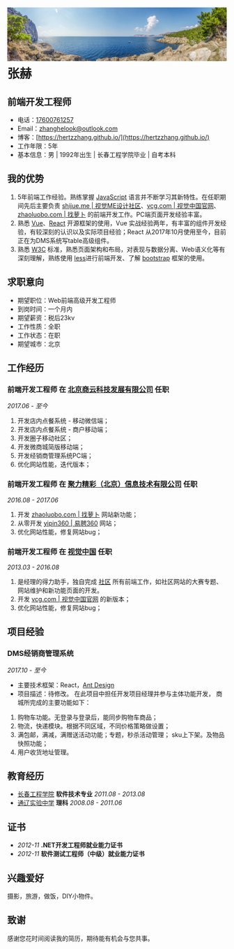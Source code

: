 ![远方](./pages/images/f.jpg "远方")  
张赫
=============
前端开发工程师
------------
- 电话：[17600761257](tel://17600761257)
- Email：<zhanghelook@outlook.com>
- 博客：[https://hertzzhang.github.io/](https://hertzzhang.github.io/)
- 工作年限：5年
- 基本信息：男 | 1992年出生 | 长春工程学院毕业 | 自考本科

我的优势
-------
1. 5年前端工作经验。熟练掌握 [JavaScript](http://developer.mozilla.org/en/JavaScript) 语言并不断学习其新特性。在任职期间先后主要负责 [shijue.me | 视觉ME设计社区](http://shijue.me/)、[vcg.com | 视觉中国官网](https://www.vcg.com/)、[zhaoluobo.com | 找萝卜](http://zhaoluobo.com/) 的前端开发工作。PC端页面开发经验丰富。
2. 熟悉 [Vue](https://vuejs.org/)、[React](https://reactjs.org/) 开源框架的使用，Vue 实战经验两年，有丰富的组件开发经验，有较深刻的认识以及实际项目经验；React 从2017年10月使用至今，目前正在为DMS系统写table高级组件。
3. 熟悉 [W3C](https://www.w3.org/) 标准，熟悉页面架构和布局，对表现与数据分离、Web语义化等有深刻理解，熟练使用 [less](http://lesscss.org/)进行前端开发、了解 [bootstrap](https://getbootstrap.com/) 框架的使用。

求职意向
-------
- 期望职位：Web前端高级开发工程师
- 到岗时间：一个月内
- 期望薪资：税后23kv
- 工作性质：全职
- 工作状态：在职
- 期望城市：北京

工作经历
-------
### **前端开发工程师** 在 [北京商云科技发展有限公司](http://bizsaas.cn) 任职
*2017.06 - 至今*
1. 开发店内点餐系统 - 移动微信端；
2. 开发店内点餐系统 - 商户移动端；
3. 开发圈子移动社区；
4. 开发微商城简版移动端；
5. 开发经销商管理系统PC端；
6. 优化网站性能，迭代版本；

### **前端开发工程师** 在 [聚力精彩（北京）信息技术有限公司](http://www.zhaoluobo.com/) 任职
*2016.08 - 2017.06*
1. 开发 [zhaoluobo.com | 找萝卜](http://zhaoluobo.com/) 网站新功能；
2. 从零开发 [yipin360 | 易聘360](http://yipin360.com/) 网站；
3. 优化网站性能，修复网站bug；

### **前端开发工程师** 在 [视觉中国](https://www.vcg.com/) 任职
*2013.03 - 2016.08*
1. 是经理的得力助手，独自完成 [社区](http://shijue.me/) 所有前端工作，如社区网站的大赛专题、网站维护和新功能页面的开发。
2. 开发 [vcg.com | 视觉中国官网](https://www.vcg.com/) 的新版本；
3. 优化网站性能，修复网站bug；

项目经验
-------
### **DMS经销商管理系统**
*2017.10 - 至今*
- 主要技术框架：React，[Ant Design](https://ant.design/index-cn)
- 项目描述：待修改。
在此项目中担任开发项目经理并参与主体功能开发， 商城所完成的主要功能如下：
1. 购物车功能。无登录与登录后，能同步购物车商品；
2. 物流，快递模块。根据不同区域，不同价格策略做设置；
3. 满包邮，满减，满赠送活动功能；专题，秒杀活动管理； sku上下架。及物品快照功能；
4. 用户收货地址管理。

教育经历
-------
* [长春工程学院](http://www.ccit.edu.cn/) **软件技术专业** *2011.08 - 2013.08*
* [通辽实验中学](http://www.nmtlsy.com/) **理科** *2008.08 - 2011.06*

证书
---
* *2012-11* **.NET开发工程师就业能力证书**
* *2012-11* **软件测试工程师（中级）就业能力证书**

兴趣爱好
-------
摄影，旅游，做饭，DIY小物件。

致谢
-------
感谢您花时间阅读我的简历，期待能有机会与您共事。